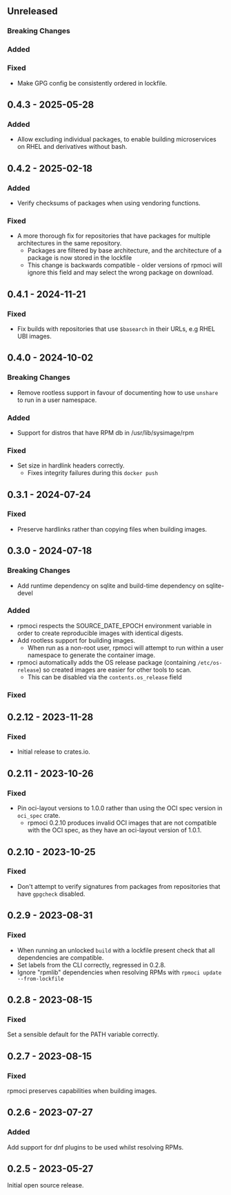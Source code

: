## Unreleased
### Breaking Changes
### Added
### Fixed
- Make GPG config be consistently ordered in lockfile.

## 0.4.3 - 2025-05-28

### Added
- Allow excluding individual packages, to enable building microservices on RHEL and derivatives without bash.

## 0.4.2 - 2025-02-18

### Added
- Verify checksums of packages when using vendoring functions.

### Fixed
- A more thorough fix for repositories that have packages for multiple architectures in the same repository.
  - Packages are filtered by base architecture, and the architecture of a package is now stored in the lockfile
  - This change is backwards compatible - older versions of rpmoci will ignore this field and may select the wrong package on download.

## 0.4.1 - 2024-11-21

### Fixed
- Fix builds with repositories that use `$basearch` in their URLs, e.g RHEL UBI images.

## 0.4.0 - 2024-10-02
### Breaking Changes
- Remove rootless support in favour of documenting how to use `unshare` to run in a user namespace.

### Added
- Support for distros that have RPM db in /usr/lib/sysimage/rpm

### Fixed
- Set size in hardlink headers correctly.
  - Fixes integrity failures during this `docker push`


## 0.3.1 - 2024-07-24
### Fixed
- Preserve hardlinks rather than copying files when building images.

## 0.3.0 - 2024-07-18
### Breaking Changes
- Add runtime dependency on sqlite and build-time dependency on sqlite-devel

### Added
- rpmoci respects the SOURCE_DATE_EPOCH environment variable in order to create reproducible images with identical digests.
- Add rootless support for building images.
  - When run as a non-root user, rpmoci will attempt to run within a user namespace to generate the container image.
- rpmoci automatically adds the OS release package (containing `/etc/os-release`) so created images are easier for other tools to scan.
  - This can be disabled via the `contents.os_release` field

### Fixed

## 0.2.12 - 2023-11-28
### Fixed
- Initial release to crates.io.

## 0.2.11 - 2023-10-26
### Fixed
- Pin oci-layout versions to 1.0.0 rather than using the OCI spec version in `oci_spec` crate.
  - rpmoci 0.2.10 produces invalid OCI images that are not compatible with the OCI spec, as they have an oci-layout version of 1.0.1.

## 0.2.10 - 2023-10-25
### Fixed
- Don't attempt to verify signatures from packages from repositories that have `gpgcheck` disabled.

## 0.2.9 - 2023-08-31
### Fixed
- When running an unlocked `build` with a lockfile present check that all dependencies are compatible.
- Set labels from the CLI correctly, regressed in 0.2.8.
- Ignore "rpmlib" dependencies when resolving RPMs with `rpmoci update --from-lockfile`

## 0.2.8 - 2023-08-15

### Fixed
Set a sensible default for the PATH variable correctly.

## 0.2.7 - 2023-08-15

### Fixed
rpmoci preserves capabilities when building images.

## 0.2.6 - 2023-07-27

### Added
Add support for dnf plugins to be used whilst resolving RPMs.

## 0.2.5 - 2023-05-27

Initial open source release.
